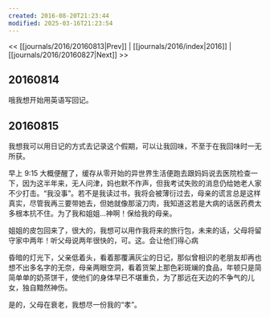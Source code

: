 ```yaml
---
created: 2016-08-20T21:23:44
modified: 2025-03-16T21:23:54
---
```


<< [[journals/2016/20160813|Prev]] | [[journals/2016/index|2016]] | [[journals/2016/20160827|Next]] >>

## 20160814

哦我想开始用英语写回记。

## 20160815

我想我可以用日记的方式去记录这个假期，可以让我回味，不至于在我回味时一无所获。

早上 9:15 大概便醒了，缓存从零开始的异世界生活便跑去跟妈妈说去医院检查一下，因为这半年来，无人问津，妈也默不作声，但我考试失败的消息仍给她老人家不少打击。“我没事”。若不是我读过书，我将会被薄衍过去，母亲的谎言总是这样真实，尽管我再三要带她去，但她就像那滚刀肉，我知道这若是大病的话医药费太多根本抗不住。为了我和姐姐…神啊！保给我的母亲。

姐姐的皮包回来了，很大的，我想可以用作我将来的旅行包，未来的话，父母将留守家中两年！听父母说两年很快的，可。这。会让他们得心病

昏暗的灯光下，父亲低着头，看着那覆满灰尘的日记，那似曾相识的老朋友却再也想不出多名字的无奈，母亲两眼空洞，看着货架上那色彩斑斓的食品，年顿只是简简单单的奶茶饼干，使他们的身体早已不堪重负，为了那远在天边的不争气的儿女，独自黯然神伤。

是的，父母在衰老，我想尽一份我的“孝”。
